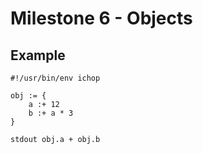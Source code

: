 # Milestone 6 - Objects

## Example

```chop
#!/usr/bin/env ichop

obj := {
    a :+ 12
    b :+ a * 3
}

stdout obj.a + obj.b
```
